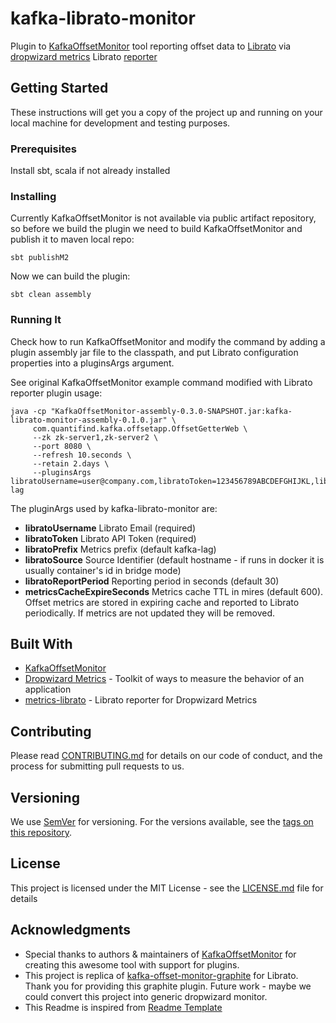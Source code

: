 # kafka-librato-monitor
Plugin to [KafkaOffsetMonitor](https://github.com/quantifind/KafkaOffsetMonitor) tool reporting offset data to [Librato](https://www.librato.com/) via [dropwizard metrics](https://github.com/dropwizard/metrics) Librato [reporter](https://github.com/librato/metrics-librato) 

## Getting Started
These instructions will get you a copy of the project up and running on your local machine for development and testing purposes.

### Prerequisites
Install sbt, scala if not already installed

### Installing
Currently KafkaOffsetMonitor is not available via public artifact repository, so before we build the plugin we need to build KafkaOffsetMonitor and publish it to maven local repo:

```
sbt publishM2
```

Now we can build the plugin:

```
sbt clean assembly
```

### Running It
Check how to run KafkaOffsetMonitor and modify the command by adding a plugin assembly jar file to the classpath, and put Librato configuration properties into a pluginsArgs argument.

See original KafkaOffsetMonitor example command modified with Librato reporter plugin usage:

```
java -cp "KafkaOffsetMonitor-assembly-0.3.0-SNAPSHOT.jar:kafka-librato-monitor-assembly-0.1.0.jar" \
     com.quantifind.kafka.offsetapp.OffsetGetterWeb \
     --zk zk-server1,zk-server2 \
     --port 8080 \
     --refresh 10.seconds \
     --retain 2.days \
     --pluginsArgs libratoUsername=user@company.com,libratoToken=123456789ABCDEFGHIJKL,libratoPrefix=kafka-lag
```

The pluginArgs used by kafka-librato-monitor are:

- **libratoUsername** Librato Email (required)
- **libratoToken** Librato API Token (required)
- **libratoPrefix** Metrics prefix (default kafka-lag)
- **libratoSource** Source Identifier (default hostname - if runs in docker it is usually container's id in bridge mode)
- **libratoReportPeriod** Reporting period in seconds (default 30)
- **metricsCacheExpireSeconds** Metrics cache TTL in mires (default 600). Offset metrics are stored in expiring cache and reported to Librato periodically. If metrics are not updated they will be removed.

## Built With

* [KafkaOffsetMonitor](https://github.com/quantifind/KafkaOffsetMonitor)
* [Dropwizard Metrics](http://metrics.dropwizard.io/) - Toolkit of ways to measure the behavior of an application
* [metrics-librato](https://github.com/librato/metrics-librato) - Librato reporter for Dropwizard Metrics

## Contributing

Please read [CONTRIBUTING.md](CONTRIBUTING.md) for details on our code of conduct, and the process for submitting pull requests to us.

## Versioning

We use [SemVer](http://semver.org/) for versioning. For the versions available, see the [tags on this repository](https://github.com/mix/kafka-librato-monitor/tags). 

## License

This project is licensed under the MIT License - see the [LICENSE.md](LICENSE.md) file for details

## Acknowledgments
* Special thanks to authors & maintainers of [KafkaOffsetMonitor](https://github.com/quantifind/KafkaOffsetMonitor) for creating this awesome tool with support for plugins.
* This project is replica of [kafka-offset-monitor-graphite](https://github.com/allegro/kafka-offset-monitor-graphite) for Librato. Thank you for providing this graphite plugin. Future work - maybe we could convert this project into generic dropwizard monitor.
* This Readme is inspired from [Readme Template](https://gist.github.com/PurpleBooth/109311bb0361f32d87a2)
